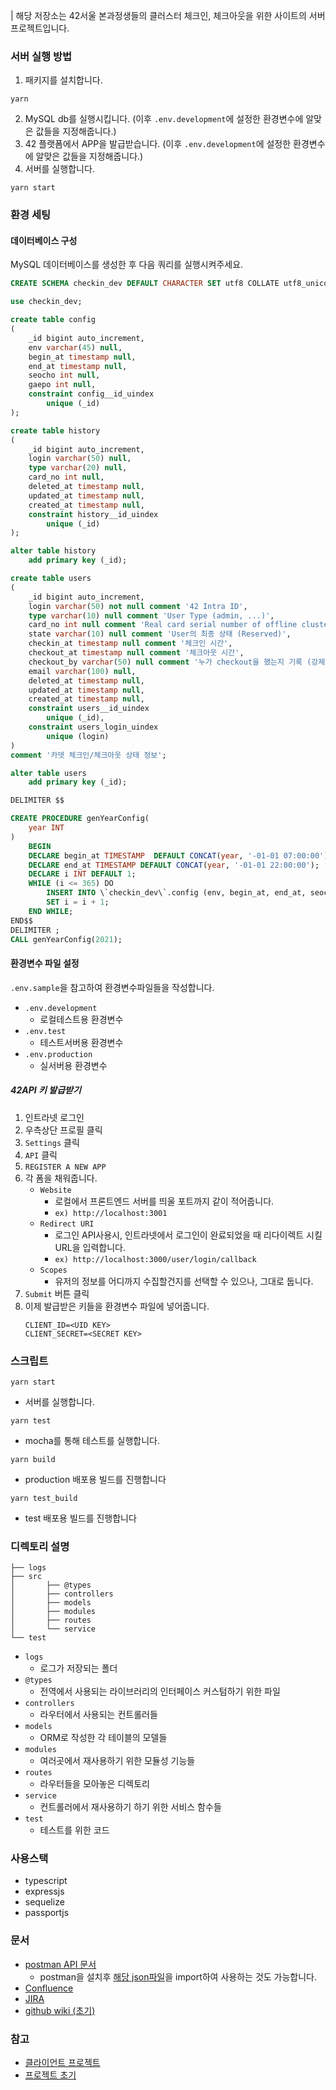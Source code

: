 | 해당 저장소는 42서울 본과정생들의 클러스터 체크인, 체크아웃을 위한 사이트의 서버 프로젝트입니다.
### 서버 실행 방법
1. 패키지를 설치합니다.
```shell
yarn
```
2. MySQL db를 실행시킵니다. (이후 `.env.development`에 설정한 환경변수에 알맞은 값들을 지정해줍니다.)
3. 42 플랫폼에서 APP을 발급받습니다.  (이후 `.env.development`에 설정한 환경변수에 알맞은 값들을 지정해줍니다.)
4. 서버를 실행합니다.
```shell
yarn start
```

### 환경 세팅

#### 데이터베이스 구성
MySQL 데이터베이스를 생성한 후 다음 쿼리를 실행시켜주세요.
```sql
CREATE SCHEMA checkin_dev DEFAULT CHARACTER SET utf8 COLLATE utf8_unicode_ci ;

use checkin_dev;

create table config
(
    _id bigint auto_increment,
    env varchar(45) null,
    begin_at timestamp null,
    end_at timestamp null,
    seocho int null,
    gaepo int null,
    constraint config__id_uindex
        unique (_id)
);

create table history
(
    _id bigint auto_increment,
    login varchar(50) null,
    type varchar(20) null,
    card_no int null,
    deleted_at timestamp null,
    updated_at timestamp null,
    created_at timestamp null,
    constraint history__id_uindex
        unique (_id)
);

alter table history
    add primary key (_id);

create table users
(
    _id bigint auto_increment,
    login varchar(50) not null comment '42 Intra ID',
    type varchar(10) null comment 'User Type (admin, ...)',
    card_no int null comment 'Real card serial number of offline cluster',
    state varchar(10) null comment 'User의 최종 상태 (Reserved)',
    checkin_at timestamp null comment '체크인 시간',
    checkout_at timestamp null comment '체크아웃 시간',
    checkout_by varchar(50) null comment '누가 checkout을 했는지 기록 (강제 체크아웃의 경우 관리자 계정 login)',
    email varchar(100) null,
    deleted_at timestamp null,
    updated_at timestamp null,
    created_at timestamp null,
    constraint users__id_uindex
        unique (_id),
    constraint users_login_uindex
        unique (login)
)
comment '카뎃 체크인/체크아웃 상태 정보';

alter table users
    add primary key (_id);

DELIMITER $$

CREATE PROCEDURE genYearConfig(
    year INT
)
    BEGIN
    DECLARE begin_at TIMESTAMP  DEFAULT CONCAT(year, '-01-01 07:00:00');
    DECLARE end_at TIMESTAMP DEFAULT CONCAT(year, '-01-01 22:00:00');
    DECLARE i INT DEFAULT 1;
    WHILE (i <= 365) DO
        INSERT INTO \`checkin_dev\`.config (env, begin_at, end_at, seocho, gaepo) VALUES ('development', DATE_ADD(begin_at, INTERVAL i DAY), DATE_ADD(end_at, INTERVAL i DAY), 124, 124);
        SET i = i + 1;
    END WHILE;
END$$
DELIMITER ;
CALL genYearConfig(2021);
```

#### 환경변수 파일 설정
`.env.sample`을 참고하여 환경변수파일들을 작성합니다.

- `.env.development`
    - 로컬테스트용 환경변수
- `.env.test`
    - 테스트서버용 환경변수
- `.env.production`
    - 실서버용 환경변수

##### 42API 키 발급받기
1. 인트라넷 로그인
2. 우측상단 프로필 클릭
3. `Settings` 클릭
4. `API` 클릭
5. `REGISTER A NEW APP`
6. 각 폼을 채워줍니다.
    - `Website`
        - 로컬에서 프론트엔드 서버를 띄울 포트까지 같이 적어줍니다.
        - `ex) http://localhost:3001`
    - `Redirect URI`
        - 로그인 API사용시, 인트라넷에서 로그인이 완료되었을 때 리다이렉트 시킬 URL을 입력합니다.
        - `ex) http://localhost:3000/user/login/callback`
    - `Scopes`
        - 유저의 정보를 어디까지 수집할건지를 선택할 수 있으나, 그대로 둡니다.
7. `Submit` 버튼 클릭
8. 이제 발급받은 키들을 환경변수 파일에 넣어줍니다.
    ```shell
    CLIENT_ID=<UID KEY>
    CLIENT_SECRET=<SECRET KEY>
    ```

### 스크립트
```shell
yarn start
```
- 서버를 실행합니다.

```shell
yarn test
```
- mocha를 통해 테스트를 실행합니다.


```shell
yarn build
```
- production 배포용 빌드를 진행합니다

```shell
yarn test_build
```
- test 배포용 빌드를 진행합니다


### 디렉토리 설명
```plain
├── logs
├── src
│		├── @types
│		├── controllers
│		├── models
│		├── modules
│		├── routes
│		└── service
└── test
```
- `logs`
    - 로그가 저장되는 폴더
- `@types`
    - 전역에서 사용되는 라이브러리의 인터페이스 커스텀하기 위한 파일
- `controllers`
    - 라우터에서 사용되는 컨트롤러들
- `models`
    - ORM로 작성한 각 테이블의 모델들
- `modules`
    - 여러곳에서 재사용하기 위한 모듈성 기능들
- `routes`
    - 라우터들을 모아놓은 디렉토리
- `service`
    - 컨트롤러에서 재사용하기 하기 위한 서비스 함수들
- `test`
    - 테스트를 위한 코드

### 사용스택
- typescript
- expressjs
- sequelize
- passportjs

### 문서
- [postman API 문서](https://documenter.getpostman.com/view/3786872/TzeahRAU)
    - postman을 설치후 [해당 json파일](https://gist.github.com/padawanR0k/40c7bff905f5d03abfb3e8735ce61558)을 import하여 사용하는 것도 가능합니다.
- [Confluence](https://42cadet.atlassian.net/wiki/spaces/CHKN/overview)
- [JIRA](https://42cadet.atlassian.net/secure/RapidBoard.jspa?projectKey=CHKN)
- [github wiki (초기)](https://github.com/padawanR0k/42s_checkin_server/wiki)


### 참고
- [클라이언트 프로젝트](https://bitbucket.org/42seoul/checkin_front)
- [프로젝트 초기](https://github.com/42CivicHacking/42_checkIn)